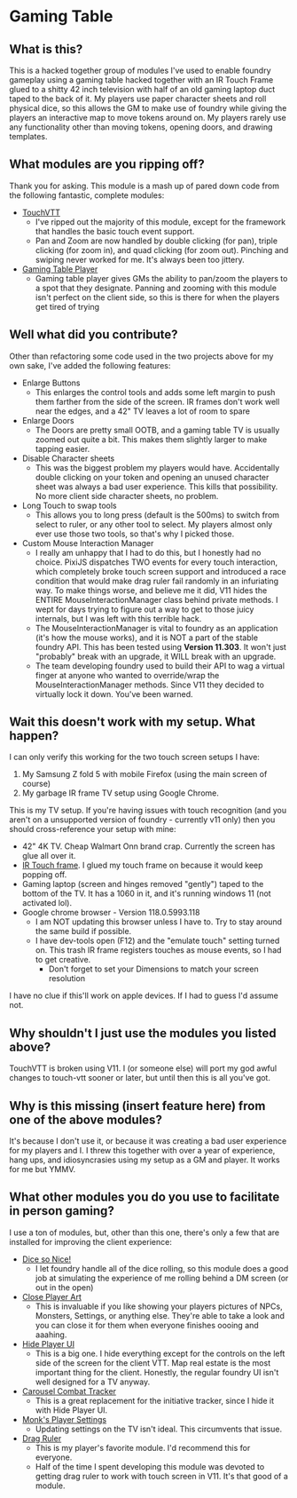 # Gaming Table

## What is this?

This is a hacked together group of modules I've used to enable foundry gameplay using a gaming table hacked together with an IR Touch Frame glued to a shitty 42 inch television with half of an old gaming laptop duct taped to the back of it. My players use paper character sheets and roll physical dice, so this allows the GM to make use of foundry while giving the players an interactive map to move tokens around on. My players rarely use any functionality other than moving tokens, opening doors, and drawing templates.

## What modules are you ripping off?

Thank you for asking. This module is a mash up of pared down code from the following fantastic, complete modules:

- [TouchVTT](https://foundryvtt.com/packages/touch-vtt/)
  - I've ripped out the majority of this module, except for the framework that handles the basic touch event support.
  - Pan and Zoom are now handled by double clicking (for pan), triple clicking (for zoom in), and quad clicking (for zoom out). Pinching and swiping never worked for me. It's always been too jittery.
- [Gaming Table Player](https://foundryvtt.com/packages/gaming-table-player/)
  - Gaming table player gives GMs the ability to pan/zoom the players to a spot that they designate. Panning and zooming with this module isn't perfect on the client side, so this is there for when the players get tired of trying

## Well what did you contribute?

Other than refactoring some code used in the two projects above for my own sake, I've added the following features:

- Enlarge Buttons
  - This enlarges the control tools and adds some left margin to push them farther from the side of the screen. IR frames don't work well near the edges, and a 42" TV leaves a lot of room to spare
- Enlarge Doors
  - The Doors are pretty small OOTB, and a gaming table TV is usually zoomed out quite a bit. This makes them slightly larger to make tapping easier.
- Disable Character sheets
  - This was the biggest problem my players would have. Accidentally double clicking on your token and opening an unused character sheet was always a bad user experience. This kills that possibility. No more client side character sheets, no problem.
- Long Touch to swap tools
  - This allows you to long press (default is the 500ms) to switch from select to ruler, or any other tool to select. My players almost only ever use those two tools, so that's why I picked those.
- Custom Mouse Interaction Manager
  - I really am unhappy that I had to do this, but I honestly had no choice. PixiJS dispatches TWO events for every touch interaction, which completely broke touch screen support and introduced a race condition that would make drag ruler fail randomly in an infuriating way. To make things worse, and believe me it did, V11 hides the ENTIRE MouseInteractionManager class behind private methods. I wept for days trying to figure out a way to get to those juicy internals, but I was left with this terrible hack.
  - The MouseInteractionManager is vital to foundry as an application (it's how the mouse works), and it is NOT a part of the stable foundry API. This has been tested using **Version 11.303**. It won't just "probably" break with an upgrade, it WILL break with an upgrade.
  - The team developing foundry used to build their API to wag a virtual finger at anyone who wanted to override/wrap the MouseInteractionManager methods. Since V11 they decided to virtually lock it down. You've been warned.

## Wait this doesn't work with my setup. What happen?

I can only verify this working for the two touch screen setups I have:

1. My Samsung Z fold 5 with mobile Firefox (using the main screen of course)
2. My garbage IR frame TV setup using Google Chrome.

This is my TV setup. If you're having issues with touch recognition (and you aren't on a unsupported version of foundry - currently v11 only) then you should cross-reference your setup with mine:

- 42" 4K TV. Cheap Walmart Onn brand crap. Currently the screen has glue all over it.
- [IR Touch frame](https://www.amazon.com/gp/product/B07RQH8BT4?ie=UTF8&th=1). I glued my touch frame on because it would keep popping off.
- Gaming laptop (screen and hinges removed "gently") taped to the bottom of the TV. It has a 1060 in it, and it's running windows 11 (not activated lol).
- Google chrome browser - Version 118.0.5993.118
  - I am NOT updating this browser unless I have to. Try to stay around the same build if possible.
  - I have dev-tools open (F12) and the "emulate touch" setting turned on. This trash IR frame registers touches as mouse events, so I had to get creative.
    - Don't forget to set your Dimensions to match your screen resolution

I have no clue if this'll work on apple devices. If I had to guess I'd assume not.

## Why shouldn't I just use the modules you listed above?

TouchVTT is broken using V11. I (or someone else) will port my god awful changes to touch-vtt sooner or later, but until then this is all you've got.

## Why is this missing (insert feature here) from one of the above modules?

It's because I don't use it, or because it was creating a bad user experience for my players and I. I threw this together with over a year of experience, hang ups, and idiosyncrasies using my setup as a GM and player. It works for me but YMMV.

## What other modules you do you use to facilitate in person gaming?

I use a ton of modules, but, other than this one, there's only a few that are installed for improving the client experience:

- [Dice so Nice!](https://foundryvtt.com/packages/dice-so-nice/)
  - I let foundry handle all of the dice rolling, so this module does a good job at simulating the experience of me rolling behind a DM screen (or out in the open)
- [Close Player Art](https://foundryvtt.com/packages/close-player-art/)
  - This is invaluable if you like showing your players pictures of NPCs, Monsters, Settings, or anything else. They're able to take a look and you can close it for them when everyone finishes oooing and aaahing.
- [Hide Player UI](https://foundryvtt.com/packages/hide-player-ui/)
  - This is a big one. I hide everything except for the controls on the left side of the screen for the client VTT. Map real estate is the most important thing for the client. Honestly, the regular foundry UI isn't well designed for a TV anyway.
- [Carousel Combat Tracker](https://foundryvtt.com/packages/combat-tracker-dock)
  - This is a great replacement for the initiative tracker, since I hide it with Hide Player UI.
- [Monk's Player Settings](https://foundryvtt.com/packages/monks-player-settings/)
  - Updating settings on the TV isn't ideal. This circumvents that issue.
- [Drag Ruler](https://foundryvtt.com/packages/drag-ruler)
  - This is my player's favorite module. I'd recommend this for everyone.
  - Half of the time I spent developing this module was devoted to getting drag ruler to work with touch screen in V11. It's that good of a module.
